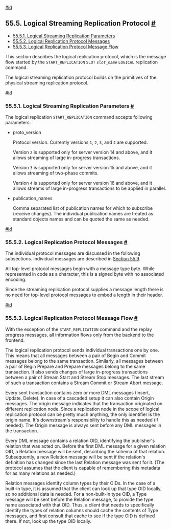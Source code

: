 [#id](#PROTOCOL-LOGICAL-REPLICATION)

## 55.5. Logical Streaming Replication Protocol [#](#PROTOCOL-LOGICAL-REPLICATION)

- [55.5.1. Logical Streaming Replication Parameters](protocol-logical-replication#PROTOCOL-LOGICAL-REPLICATION-PARAMS)
- [55.5.2. Logical Replication Protocol Messages](protocol-logical-replication#PROTOCOL-LOGICAL-MESSAGES)
- [55.5.3. Logical Replication Protocol Message Flow](protocol-logical-replication#PROTOCOL-LOGICAL-MESSAGES-FLOW)

This section describes the logical replication protocol, which is the message flow started by the `START_REPLICATION` `SLOT` _`slot_name`_ `LOGICAL` replication command.

The logical streaming replication protocol builds on the primitives of the physical streaming replication protocol.

[#id](#PROTOCOL-LOGICAL-REPLICATION-PARAMS)

### 55.5.1. Logical Streaming Replication Parameters [#](#PROTOCOL-LOGICAL-REPLICATION-PARAMS)

The logical replication `START_REPLICATION` command accepts following parameters:

- proto_version

  Protocol version. Currently versions `1`, `2`, `3`, and `4` are supported.

  Version `2` is supported only for server version 14 and above, and it allows streaming of large in-progress transactions.

  Version `3` is supported only for server version 15 and above, and it allows streaming of two-phase commits.

  Version `4` is supported only for server version 16 and above, and it allows streams of large in-progress transactions to be applied in parallel.

- publication_names

  Comma separated list of publication names for which to subscribe (receive changes). The individual publication names are treated as standard objects names and can be quoted the same as needed.

[#id](#PROTOCOL-LOGICAL-MESSAGES)

### 55.5.2. Logical Replication Protocol Messages [#](#PROTOCOL-LOGICAL-MESSAGES)

The individual protocol messages are discussed in the following subsections. Individual messages are described in [Section 55.9](protocol-logicalrep-message-formats).

All top-level protocol messages begin with a message type byte. While represented in code as a character, this is a signed byte with no associated encoding.

Since the streaming replication protocol supplies a message length there is no need for top-level protocol messages to embed a length in their header.

[#id](#PROTOCOL-LOGICAL-MESSAGES-FLOW)

### 55.5.3. Logical Replication Protocol Message Flow [#](#PROTOCOL-LOGICAL-MESSAGES-FLOW)

With the exception of the `START_REPLICATION` command and the replay progress messages, all information flows only from the backend to the frontend.

The logical replication protocol sends individual transactions one by one. This means that all messages between a pair of Begin and Commit messages belong to the same transaction. Similarly, all messages between a pair of Begin Prepare and Prepare messages belong to the same transaction. It also sends changes of large in-progress transactions between a pair of Stream Start and Stream Stop messages. The last stream of such a transaction contains a Stream Commit or Stream Abort message.

Every sent transaction contains zero or more DML messages (Insert, Update, Delete). In case of a cascaded setup it can also contain Origin messages. The origin message indicates that the transaction originated on different replication node. Since a replication node in the scope of logical replication protocol can be pretty much anything, the only identifier is the origin name. It's downstream's responsibility to handle this as needed (if needed). The Origin message is always sent before any DML messages in the transaction.

Every DML message contains a relation OID, identifying the publisher's relation that was acted on. Before the first DML message for a given relation OID, a Relation message will be sent, describing the schema of that relation. Subsequently, a new Relation message will be sent if the relation's definition has changed since the last Relation message was sent for it. (The protocol assumes that the client is capable of remembering this metadata for as many relations as needed.)

Relation messages identify column types by their OIDs. In the case of a built-in type, it is assumed that the client can look up that type OID locally, so no additional data is needed. For a non-built-in type OID, a Type message will be sent before the Relation message, to provide the type name associated with that OID. Thus, a client that needs to specifically identify the types of relation columns should cache the contents of Type messages, and first consult that cache to see if the type OID is defined there. If not, look up the type OID locally.
